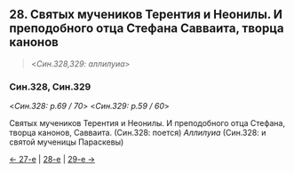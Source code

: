 
## 28. Святых мучеников Терентия и Неонилы. И преподобного отца Стефана Савваита, творца канонов

> <*Син.328,329: аллилуиа*>

### Син.328, Син.329

<*Син.328: p.69 / 70*>
<*Син.329: p.59 / 60*>

Святых мучеников Терентия и Неонилы. И преподобного отца Стефана, творца канонов, Савваита.
(Син.328: поется) *Аллилуиа*
(Син.328: и святой мученицы Параскевы)

[← 27-е](10_27_SAB.ru.md) | [28-е](README.md#28-й) | [29-е →](10_29_SAB.ru.md)
